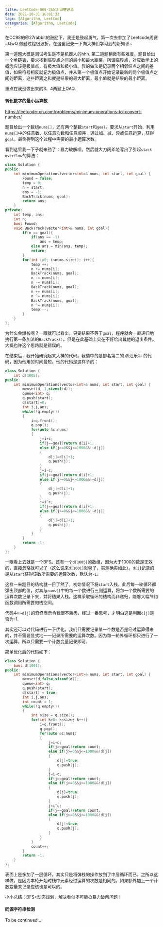 ```yaml
---
title: LeetCode-006-265th周赛记录
date: 2021-10-31 16:01:32
tags: [Algorithm, LeetCod]
categories: [Algorithm, LeetCode]
---
```


在CC98的@27rabbit的鼓励下，我还是鼓起勇气，第一次去参加了Leetcode周赛\~QwQ 做题过程很波折，在这里记录一下向大神们学习到的新知识\~

<!--more-->

第一道题大概是测试考生是不是机器人的hhh. 第二道题稍微有些难度，题目给出一个单链表，要求找到临界点之间的最小和最大距离。所谓临界点，对应数学上的概念应该是极值点，有极大值和极小值。我的做法是记录两个相邻结点之间的差值，如果符号相反就记为极值点，并从第一个极值点开始记录最新的两个极值点之间的距离，这些距离之和就是结果的最大距离，最小值就是结果的最小距离。

重点在我没做出来的3、4两题上QAQ. 

#### 转化数字的最小运算数

https://leetcode-cn.com/problems/minimum-operations-to-convert-number/

题目给出一个数组`nums[]`，还有两个整数`start`和`goal`。要求从`start`开始，利用`nums[]`中的任意数、以任意次数和任意顺序，通过加、减、异或任意运算，获得`goal`，最终得到这个过程中需要的最小运算次数。

看到这里我一下子就来劲了：暴力破解呗。然后就大刀阔斧地写出了引起`stack overflow`的算法：

```c++
class Solution {
public:
    int minimumOperations(vector<int>& nums, int start, int goal) {
        Found = false;
        temp = 0;
        n = start;
        ans = -1;
        BackTrack(nums, goal);
        return ans;
    }
private:
    int temp, ans;
    int n;
    bool Found;
    void BackTrack(vector<int>& nums, int goal){
        if(n == goal){
            if(ans == -1)
                ans = temp;
            else ans = min(ans, temp);
            return;
        }
        for(int i=0; i<nums.size(); i++){
            temp ++;
            n += nums[i];
            BackTrack(nums, goal);
            n -= nums[i];
            n -= nums[i];
            BackTrack(nums, goal);
            n += nums[i];
            n ^= nums[i];
            BackTrack(nums, goal);
            n ^= nums[i];
            temp --;
        }
    }
};
```

为什么会爆栈呢？一眼就可以看出，只要结果不等于`goal`，程序就会一直递归地执行第一条加法的`BackTrack()`。但是在此基础上实在不好给出其他的退出条件。大概也许这个思路就是错误的。

在结束后，我开始研究起来大神的代码。我选中的是排名第二的 @汪乐平 的代码，因为他用的时间最短。他的代码是这样子的：

```c++
class Solution {
    int d[1005];
public:
    int minimumOperations(vector<int>& nums, int start, int goal) {
        memset(d,-1,sizeof(d));
        queue<int> q;
        q.push(start);
        d[start]=0;
        int i,j,ans;
        while(!q.empty())
        {
            i=q.front();
            q.pop();
            for(auto &c:nums)
            {
                j=i+c;
                if(j==goal)return d[i]+1;
                else if(j>=0&&j<=1000&&!~d[j])
                {
                    d[j]=d[i]+1;
                    q.push(j);
                }
                j=i-c;
                if(j==goal)return d[i]+1;
                else if(j>=0&&j<=1000&&!~d[j])
                {
                    d[j]=d[i]+1;
                    q.push(j);
                }
                j=i^c;
                if(j==goal)return d[i]+1;
                else if(j>=0&&j<=1000&&!~d[j])
                {
                    d[j]=d[i]+1;
                    q.push(j);
                }
            }
        }
        return -1;
    }
};
```

一眼看上去就是一个BFS。还有一个`d[1005]`的数组，因为大于1000的数是无效的，直接忽略就可以了（这么说来`d[1001]`就够了，实测确实如此）。`d[i]`记录的是从`start`获得该数所需要的运算次数，默认为`-1`。

这样一来题目的结构就一目了然了。初始情况下将`start`入栈，此后每一轮循环都弹出顶部的值，对其与`nums[]`中的每一个数进行三则运算，将每一个数所需要的运算次数记录下来，并将结果入栈。这样采取循环的结构而非递归，能够大幅节约函数调用所需要的栈空间。

代码中`!~d[j]`的奇怪表示令我很不熟悉，经过一番思考，才明白这是判断`d[j]`是否为-1.

其实还可以对代码进行一下优化。我们只需要记录某一个数是否是经过运算得来的，并不需要显式地一一记录所需要的运算次数。因为每一轮外循环都只进行了一次运算。所以只需要一个计数变量记录即可。

简单优化后的代码如下：

```c++
class Solution {
    bool d[1001];
public:
    int minimumOperations(vector<int>& nums, int start, int goal) {
        memset(d,false,sizeof(d));
        queue<int> q;
        q.push(start);
        d[start] = true;
        int i,j,ans;
        int count = 1;
        while(!q.empty())
        {
            int size = q.size();
            for(int k=0; k<size; k++){
                i=q.front();
                q.pop();
                for(auto &c:nums)
                {
                    j=i+c;
                    if(j==goal)return count;
                    else if(j>=0&&j<=1000&&!d[j])
                    {
                        d[j]=true;
                        q.push(j);
                    }
                    j=i-c;
                    if(j==goal)return count;
                    else if(j>=0&&j<=1000&&!d[j])
                    {
                        d[j]=true;
                        q.push(j);
                    }
                    j=i^c;
                    if(j==goal)return count;
                    else if(j>=0&&j<=1000&&!d[j])
                    {
                        d[j]=true;
                        q.push(j);
                    }
                }
            }
            count++;
        }
        return -1;
    }
};
```

表面上是多加了一层循环，其实只是将弹栈的操作放到了中层循环而已。之所以这样做，是因为本轮开始时栈中元素经过运算的次数是相同的。如果额外加上一个计数变量来记录应该也是可以的。

小小总结：BFS+动态规划，解决看似不可能の暴力破解问题！

#### 同源字符串检测

To be continued...
